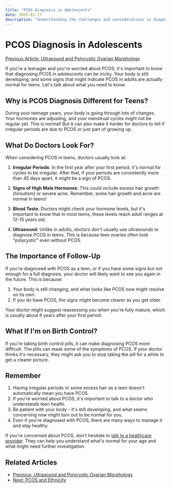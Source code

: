 ```yaml
---
title: "PCOS Diagnosis in Adolescents"
date: 2025-01-27
description: "Understanding the challenges and considerations in diagnosing PCOS in teenagers, including key symptoms, diagnostic criteria, and the importance of follow-up care."
---
```


# PCOS Diagnosis in Adolescents

[Previous Article: Ultrasound and Polycystic Ovarian Morphology](../ultrasound-and-pcom)


If you're a teenager and you're worried about PCOS, it's important to know that diagnosing PCOS in adolescents can be tricky. Your body is still developing, and some signs that might indicate PCOS in adults are actually normal for teens. Let's talk about what you need to know.

## Why is PCOS Diagnosis Different for Teens?

During your teenage years, your body is going through lots of changes. Your hormones are adjusting, and your menstrual cycles might not be regular yet. This is normal! But it can also make it harder for doctors to tell if irregular periods are due to PCOS or just part of growing up.

## What Do Doctors Look For?

When considering PCOS in teens, doctors usually look at:

1. **Irregular Periods**: In the first year after your first period, it's normal for cycles to be irregular. After that, if your periods are consistently more than 45 days apart, it might be a sign of PCOS.

2. **Signs of High Male Hormones**: This could include excess hair growth (hirsutism) or severe acne. Remember, some hair growth and acne are normal in teens!

3. **Blood Tests**: Doctors might check your hormone levels, but it's important to know that in most teens, these levels reach adult ranges at 12-15 years old.

4. **Ultrasound**: Unlike in adults, doctors don't usually use ultrasounds to diagnose PCOS in teens. This is because teen ovaries often look "polycystic" even without PCOS.

## The Importance of Follow-Up

If you're diagnosed with PCOS as a teen, or if you have some signs but not enough for a full diagnosis, your doctor will likely want to see you again in the future. This is because:

1. Your body is still changing, and what looks like PCOS now might resolve on its own.
2. If you do have PCOS, the signs might become clearer as you get older.

Your doctor might suggest reassessing you when you're fully mature, which is usually about 8 years after your first period.

## What If I'm on Birth Control?

If you're taking birth control pills, it can make diagnosing PCOS more difficult. The pills can mask some of the symptoms of PCOS. If your doctor thinks it's necessary, they might ask you to stop taking the pill for a while to get a clearer picture.

## Remember

1. Having irregular periods or some excess hair as a teen doesn't automatically mean you have PCOS.
2. If you're worried about PCOS, it's important to talk to a doctor who understands teen health.
3. Be patient with your body - it's still developing, and what seems concerning now might turn out to be normal for you.
4. Even if you're diagnosed with PCOS, there are many ways to manage it and stay healthy.

If you're concerned about PCOS, don't hesitate to [talk to a healthcare provider](/consult-provider). They can help you understand what's normal for your age and what might need further investigation.

## Related Articles

- [Previous: Ultrasound and Polycystic Ovarian Morphology](../ultrasound-and-pcom)
- [Next: PCOS and Ethnicity](../pcos-and-ethnicity)
